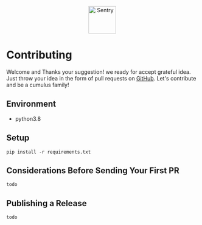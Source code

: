 
<p align="center">
  <p align="center">
    <a href="https://cumulus.tophat.cloud" target="_blank">
      <img src="https://jinui.s3.ap-northeast-2.amazonaws.com/tophat/logo.png" alt="Sentry" height="72">
    </a>
  </p>
</p>

# Contributing

Welcome and Thanks your suggestion! we ready for accept grateful idea.
Just throw your idea in the form of pull requests on [GitHub](https://github.com/tophat-cloud/tophat-cumulus-attack).
Let's contribute and be a cumulus family!


## Environment

- python3.8


## Setup
```
pip install -r requirements.txt
```




## Considerations Before Sending Your First PR
```
todo 
```

## Publishing a Release
```
todo
```

